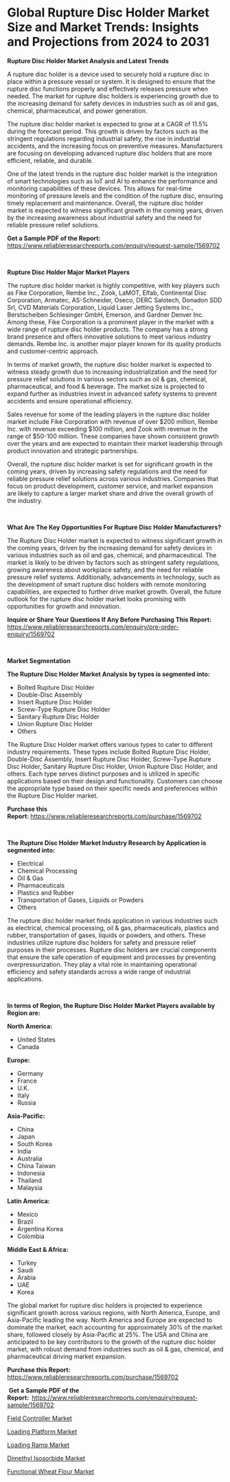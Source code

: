 <p><h1>Global Rupture Disc Holder Market Size and Market Trends: Insights and Projections from 2024 to 2031</h1></p><p><strong>Rupture Disc Holder Market Analysis and Latest Trends</strong></p>
<p><p>A rupture disc holder is a device used to securely hold a rupture disc in place within a pressure vessel or system. It is designed to ensure that the rupture disc functions properly and effectively releases pressure when needed. The market for rupture disc holders is experiencing growth due to the increasing demand for safety devices in industries such as oil and gas, chemical, pharmaceutical, and power generation.</p><p>The rupture disc holder market is expected to grow at a CAGR of 11.5% during the forecast period. This growth is driven by factors such as the stringent regulations regarding industrial safety, the rise in industrial accidents, and the increasing focus on preventive measures. Manufacturers are focusing on developing advanced rupture disc holders that are more efficient, reliable, and durable.</p><p>One of the latest trends in the rupture disc holder market is the integration of smart technologies such as IoT and AI to enhance the performance and monitoring capabilities of these devices. This allows for real-time monitoring of pressure levels and the condition of the rupture disc, ensuring timely replacement and maintenance. Overall, the rupture disc holder market is expected to witness significant growth in the coming years, driven by the increasing awareness about industrial safety and the need for reliable pressure relief solutions.</p></p>
<p><strong>Get a Sample PDF of the Report:&nbsp;</strong> <a href="https://www.reliableresearchreports.com/enquiry/request-sample/1569702">https://www.reliableresearchreports.com/enquiry/request-sample/1569702</a></p>
<p>&nbsp;</p>
<p><strong>Rupture Disc Holder Major Market Players</strong></p>
<p><p>The rupture disc holder market is highly competitive, with key players such as Fike Corporation, Rembe Inc., Zook, LaMOT, Elfab, Continental Disc Corporation, Armatec, AS-Schneider, Oseco, DERC Salotech, Donadon SDD Srl, CVD Materials Corporation, Liquid Laser Jetting Systems Inc., Berstscheiben Schlesinger GmbH, Emerson, and Gardner Denver Inc. Among these, Fike Corporation is a prominent player in the market with a wide range of rupture disc holder products. The company has a strong brand presence and offers innovative solutions to meet various industry demands. Rembe Inc. is another major player known for its quality products and customer-centric approach.</p><p>In terms of market growth, the rupture disc holder market is expected to witness steady growth due to increasing industrialization and the need for pressure relief solutions in various sectors such as oil & gas, chemical, pharmaceutical, and food & beverage. The market size is projected to expand further as industries invest in advanced safety systems to prevent accidents and ensure operational efficiency.</p><p>Sales revenue for some of the leading players in the rupture disc holder market include Fike Corporation with revenue of over $200 million, Rembe Inc. with revenue exceeding $100 million, and Zook with revenue in the range of $50-100 million. These companies have shown consistent growth over the years and are expected to maintain their market leadership through product innovation and strategic partnerships.</p><p>Overall, the rupture disc holder market is set for significant growth in the coming years, driven by increasing safety regulations and the need for reliable pressure relief solutions across various industries. Companies that focus on product development, customer service, and market expansion are likely to capture a larger market share and drive the overall growth of the industry.</p></p>
<p>&nbsp;</p>
<p><strong>What Are The Key Opportunities For Rupture Disc Holder Manufacturers?</strong></p>
<p><p>The Rupture Disc Holder market is expected to witness significant growth in the coming years, driven by the increasing demand for safety devices in various industries such as oil and gas, chemical, and pharmaceutical. The market is likely to be driven by factors such as stringent safety regulations, growing awareness about workplace safety, and the need for reliable pressure relief systems. Additionally, advancements in technology, such as the development of smart rupture disc holders with remote monitoring capabilities, are expected to further drive market growth. Overall, the future outlook for the rupture disc holder market looks promising with opportunities for growth and innovation.</p></p>
<p><strong>Inquire or Share Your Questions If Any Before Purchasing This Report:</strong> <a href="https://www.reliableresearchreports.com/enquiry/pre-order-enquiry/1569702">https://www.reliableresearchreports.com/enquiry/pre-order-enquiry/1569702</a></p>
<p>&nbsp;</p>
<p><strong>Market Segmentation</strong></p>
<p><strong>The Rupture Disc Holder Market Analysis by types is segmented into:</strong></p>
<p><ul><li>Bolted Rupture Disc Holder</li><li>Double-Disc Assembly</li><li>Insert Rupture Disc Holder</li><li>Screw-Type Rupture Disc Holder</li><li>Sanitary Rupture Disc Holder</li><li>Union Rupture Disc Holder</li><li>Others</li></ul></p>
<p><p>The Rupture Disc Holder market offers various types to cater to different industry requirements. These types include Bolted Rupture Disc Holder, Double-Disc Assembly, Insert Rupture Disc Holder, Screw-Type Rupture Disc Holder, Sanitary Rupture Disc Holder, Union Rupture Disc Holder, and others. Each type serves distinct purposes and is utilized in specific applications based on their design and functionality. Customers can choose the appropriate type based on their specific needs and preferences within the Rupture Disc Holder market.</p></p>
<p><strong>Purchase this Report:&nbsp;</strong><a href="https://www.reliableresearchreports.com/purchase/1569702">https://www.reliableresearchreports.com/purchase/1569702</a></p>
<p>&nbsp;</p>
<p><strong>The Rupture Disc Holder Market Industry Research by Application is segmented into:</strong></p>
<p><ul><li>Electrical</li><li>Chemical Processing</li><li>Oil & Gas</li><li>Pharmaceuticals</li><li>Plastics and Rubber</li><li>Transportation of Gases, Liquids or Powders</li><li>Others</li></ul></p>
<p><p>The rupture disc holder market finds application in various industries such as electrical, chemical processing, oil & gas, pharmaceuticals, plastics and rubber, transportation of gases, liquids or powders, and others. These industries utilize rupture disc holders for safety and pressure relief purposes in their processes. Rupture disc holders are crucial components that ensure the safe operation of equipment and processes by preventing overpressurization. They play a vital role in maintaining operational efficiency and safety standards across a wide range of industrial applications.</p></p>
<p>&nbsp;</p>
<p><strong>In terms of Region, the Rupture Disc Holder Market Players available by Region are:</strong></p>
<p>
    <p> <strong> North America: </strong>
        <ul>
            <li>United States</li>
            <li>Canada</li>
        </ul>
        </p> 
    <p> <strong> Europe: </strong>
        <ul>
            <li>Germany</li>
            <li>France</li>
            <li>U.K.</li>
            <li>Italy</li>
            <li>Russia</li>
        </ul>
        </p> 
    <p> <strong> Asia-Pacific: </strong>
        <ul>
            <li>China</li>
            <li>Japan</li>
            <li>South Korea</li>
            <li>India</li>
            <li>Australia</li>
            <li>China Taiwan</li>
            <li>Indonesia</li>
            <li>Thailand</li>
            <li>Malaysia</li>
        </ul>
        </p> 
    <p> <strong> Latin America: </strong>
        <ul>
            <li>Mexico</li>
            <li>Brazil</li>
            <li>Argentina Korea</li>
            <li>Colombia</li>
        </ul>
        </p> 
    <p> <strong> Middle East & Africa: </strong>
        <ul>
            <li>Turkey</li>
            <li>Saudi</li>
            <li>Arabia</li>
            <li>UAE</li>
            <li>Korea</li>
        </ul>
    </p>
    </p>
<p><p>The global market for rupture disc holders is projected to experience significant growth across various regions, with North America, Europe, and Asia-Pacific leading the way. North America and Europe are expected to dominate the market, each accounting for approximately 30% of the market share, followed closely by Asia-Pacific at 25%. The USA and China are anticipated to be key contributors to the growth of the rupture disc holder market, with robust demand from industries such as oil & gas, chemical, and pharmaceutical driving market expansion.</p></p>
<p><strong>Purchase this Report: </strong><a href="https://www.reliableresearchreports.com/purchase/1569702">https://www.reliableresearchreports.com/purchase/1569702</a></p>
<p>&nbsp;<strong>Get a Sample PDF of the Report:&nbsp;&nbsp;</strong><a href="https://www.reliableresearchreports.com/enquiry/request-sample/1569702">https://www.reliableresearchreports.com/enquiry/request-sample/1569702</a></p>
<p><strong></strong></p>
<p><p><a href="https://github.com/jerrycopelandthomaswsqd8q/Market-Research-Report-List-1/blob/main/field-controller-market.md">Field Controller Market</a></p><p><a href="https://github.com/yoshih12/Market-Research-Report-List-2/blob/main/loading-platform-market.md">Loading Platform Market</a></p><p><a href="https://github.com/castoriffic/Market-Research-Report-List-3/blob/main/loading-ramp-market.md">Loading Ramp Market</a></p><p><a href="https://issuu.com/reportprime-2/docs/dimethyl-isosorbide-market-size-2030.pptx">Dimethyl Isosorbide Market</a></p><p><a href="https://issuu.com/reportprime-2/docs/functional-wheat-flour-market-size-2030.pptx">Functional Wheat Flour Market</a></p></p>